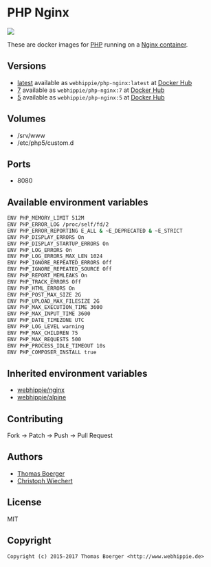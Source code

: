 # PHP Nginx

[![](https://images.microbadger.com/badges/image/webhippie/php-nginx.svg)](https://microbadger.com/images/webhippie/php-nginx "Get your own image badge on microbadger.com")

These are docker images for [PHP](https://secure.php.net) running on a [Nginx container](https://registry.hub.docker.com/u/webhippie/nginx/).


## Versions

* [latest](https://github.com/dockhippie/php/tree/master/nginx) available as ```webhippie/php-nginx:latest``` at [Docker Hub](https://registry.hub.docker.com/u/webhippie/php-nginx/)
* [7](https://github.com/dockhippie/php/tree/7/nginx) available as ```webhippie/php-nginx:7``` at [Docker Hub](https://registry.hub.docker.com/u/webhippie/php-nginx/)
* [5](https://github.com/dockhippie/php/tree/5/nginx) available as ```webhippie/php-nginx:5``` at [Docker Hub](https://registry.hub.docker.com/u/webhippie/php-nginx/)


## Volumes

* /srv/www
* /etc/php5/custom.d


## Ports

* 8080


## Available environment variables

```bash
ENV PHP_MEMORY_LIMIT 512M
ENV PHP_ERROR_LOG /proc/self/fd/2
ENV PHP_ERROR_REPORTING E_ALL & ~E_DEPRECATED & ~E_STRICT
ENV PHP_DISPLAY_ERRORS On
ENV PHP_DISPLAY_STARTUP_ERRORS On
ENV PHP_LOG_ERRORS On
ENV PHP_LOG_ERRORS_MAX_LEN 1024
ENV PHP_IGNORE_REPEATED_ERRORS Off
ENV PHP_IGNORE_REPEATED_SOURCE Off
ENV PHP_REPORT_MEMLEAKS On
ENV PHP_TRACK_ERRORS Off
ENV PHP_HTML_ERRORS On
ENV PHP_POST_MAX_SIZE 2G
ENV PHP_UPLOAD_MAX_FILESIZE 2G
ENV PHP_MAX_EXECUTION_TIME 3600
ENV PHP_MAX_INPUT_TIME 3600
ENV PHP_DATE_TIMEZONE UTC
ENV PHP_LOG_LEVEL warning
ENV PHP_MAX_CHILDREN 75
ENV PHP_MAX_REQUESTS 500
ENV PHP_PROCESS_IDLE_TIMEOUT 10s
ENV PHP_COMPOSER_INSTALL true
```


## Inherited environment variables

* [webhippie/nginx](https://github.com/dockhippie/nginx#available-environment-variables)
* [webhippie/alpine](https://github.com/dockhippie/alpine#available-environment-variables)


## Contributing

Fork -> Patch -> Push -> Pull Request


## Authors

* [Thomas Boerger](https://github.com/tboerger)
* [Christoph Wiechert](https://github.com/psi-4ward)


## License

MIT


## Copyright

```
Copyright (c) 2015-2017 Thomas Boerger <http://www.webhippie.de>
```
